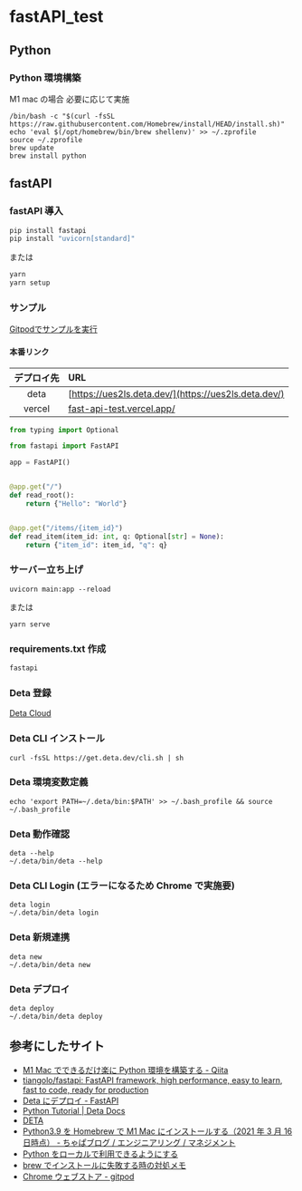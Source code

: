 # fastAPI_test

## Python

### Python 環境構築

M1 mac の場合 必要に応じて実施

```
/bin/bash -c "$(curl -fsSL https://raw.githubusercontent.com/Homebrew/install/HEAD/install.sh)"
echo 'eval $(/opt/homebrew/bin/brew shellenv)' >> ~/.zprofile
source ~/.zprofile
brew update
brew install python
```

## fastAPI

### fastAPI 導入

```bash
pip install fastapi
pip install "uvicorn[standard]"
```

または

```bash
yarn
yarn setup
```

### サンプル

<a title="Gitpod" href="https://gitpod.io/#https://github.com/cti1650/fastAPI_test" target="_blank" class="btn btn-primary">Gitpodでサンプルを実行</a>

#### 本番リンク

|デプロイ先|URL|
|:-:|:-|
|deta|[https://ues2ls.deta.dev/](https://ues2ls.deta.dev/)|
|vercel|[fast-api-test.vercel.app/](fast-api-test.vercel.app/)|

```python
from typing import Optional

from fastapi import FastAPI

app = FastAPI()


@app.get("/")
def read_root():
    return {"Hello": "World"}


@app.get("/items/{item_id}")
def read_item(item_id: int, q: Optional[str] = None):
    return {"item_id": item_id, "q": q}
```

### サーバー立ち上げ

```
uvicorn main:app --reload
```

または

```
yarn serve
```

### requirements.txt 作成

```plane:requirements.txt
fastapi
```

### Deta 登録

[Deta Cloud](https://www.deta.sh/?ref=fastapi)

### Deta CLI インストール

```
curl -fsSL https://get.deta.dev/cli.sh | sh
```

### Deta 環境変数定義

```
echo 'export PATH=~/.deta/bin:$PATH' >> ~/.bash_profile && source ~/.bash_profile
```

### Deta 動作確認

```
deta --help
~/.deta/bin/deta --help
```

### Deta CLI Login (エラーになるため Chrome で実施要)

```
deta login
~/.deta/bin/deta login
```

### Deta 新規連携

```
deta new
~/.deta/bin/deta new
```

### Deta デプロイ

```
deta deploy
~/.deta/bin/deta deploy
```

## 参考にしたサイト

- [M1 Mac でできるだけ楽に Python 環境を構築する - Qiita](https://qiita.com/C2_now/items/c85be2ffeacd61cc7207)
- [tiangolo/fastapi: FastAPI framework, high performance, easy to learn, fast to code, ready for production](https://github.com/tiangolo/fastapi)
- [Deta にデプロイ - FastAPI](https://fastapi.tiangolo.com/ja/deployment/deta/)
- [Python Tutorial | Deta Docs](https://docs.deta.sh/docs/base/py_tutorial/?ref=fastapi)
- [DETA](https://web.deta.sh/home/cti1650/default/micros)
- [Python3.9 を Homebrew で M1 Mac にインストールする（2021 年 3 月 16 日時点） - ちゃぱブログ / エンジニアリング / マネジメント](https://as-chapa.hatenablog.com/entry/m1-python-install-20210316)
- [Python をローカルで利用できるようにする](https://zenn.dev/souq/articles/7d752c7a80c488cabd19)
- [brew でインストールに失敗する時の対処メモ](https://zenn.dev/souq/articles/3c0591a50f39269793c9)
- [Chrome ウェブストア - gitpod](https://chrome.google.com/webstore/search/gitpod?hl=ja)
